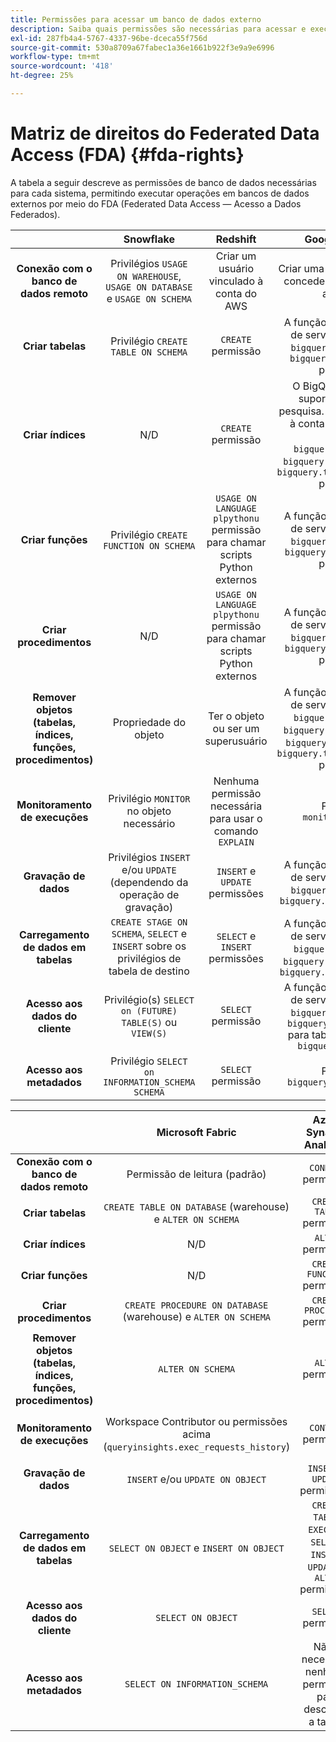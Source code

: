 ```yaml
---
title: Permissões para acessar um banco de dados externo
description: Saiba quais permissões são necessárias para acessar e executar tarefas em cada mecanismo de banco de dados
exl-id: 287fb4a4-5767-4337-96be-dceca55f756d
source-git-commit: 530a8709a67fabec1a36e1661b922f3e9a9e6996
workflow-type: tm+mt
source-wordcount: '418'
ht-degree: 25%

---
```


# Matriz de direitos do Federated Data Access (FDA) {#fda-rights}

A tabela a seguir descreve as permissões de banco de dados necessárias para cada sistema, permitindo executar operações em bancos de dados externos por meio do FDA (Federated Data Access — Acesso a Dados Federados).

|   | Snowflake | Redshift | Google BigQuery | Databricks |
|:-:|:-:|:-:|:-:|:-:|
| **Conexão com o banco de dados remoto** | Privilégios `USAGE ON WAREHOUSE`, `USAGE ON DATABASE` e `USAGE ON SCHEMA` | Criar um usuário vinculado à conta do AWS | Criar uma conta de serviço e conceder acesso principal ao projeto | Permissão `USE CATALOG` no Catálogo e permissão `CAN_USE` no SQL Warehouse |
| **Criar tabelas** | Privilégio `CREATE TABLE ON SCHEMA` | `CREATE` permissão | A função atribuída à conta de serviço deve conter: `bigquery.jobs.create` e `bigquery.tables.create` permissões | `USE SCHEMA` e `CREATE TABLE` permissões |
| **Criar índices** | N/D | `CREATE` permissão | O BigQuery só oferece suporte a índices de pesquisa. A função atribuída à conta de serviço deve conter: `bigquery.jobs.create`, `bigquery.tables.getData` e `bigquery.tables.createIndex` permissões | N/D |
| **Criar funções** | Privilégio `CREATE FUNCTION ON SCHEMA` | `USAGE ON LANGUAGE plpythonu` permissão para chamar scripts Python externos | A função atribuída à conta de serviço deve conter: `bigquery.jobs.create` e `bigquery.routines.create` permissões | `CREATE FUNCTION` permissão |
| **Criar procedimentos** | N/D | `USAGE ON LANGUAGE plpythonu` permissão para chamar scripts Python externos | A função atribuída à conta de serviço deve conter: `bigquery.jobs.create` e `bigquery.routines.create` permissões |  N/D |
| **Remover objetos (tabelas, índices, funções, procedimentos)** | Propriedade do objeto | Ter o objeto ou ser um superusuário | A função atribuída à conta de serviço deve conter: `bigquery.jobs.create`, `bigquery.routines.delete`, `bigquery.tables.delete` e `bigquery.tables.deleteIndex` permissões | N/D |
| **Monitoramento de execuções** | Privilégio `MONITOR` no objeto necessário | Nenhuma permissão necessária para usar o comando `EXPLAIN` | Função de `monitoring.viewer` | `CAN_VIEW` permissão |
| **Gravação de dados** | Privilégios `INSERT` e/ou `UPDATE` (dependendo da operação de gravação) | `INSERT` e `UPDATE` permissões | A função atribuída à conta de serviço deve conter: `bigquery.jobs.create` e `bigquery.tables.updateData` | `MODIFY` permissão |
| **Carregamento de dados em tabelas** | `CREATE STAGE ON SCHEMA`, `SELECT` e `INSERT` sobre os privilégios de tabela de destino | `SELECT` e `INSERT` permissões | A função atribuída à conta de serviço deve conter: `bigquery.jobs.create`, `bigquery.tables.getData` e `bigquery.tables.updateData` | `SELECT` e `MODIFY` permissões |
| **Acesso aos dados do cliente** | Privilégio(s) `SELECT on (FUTURE) TABLE(S)` ou `VIEW(S)` | `SELECT` permissão | A função atribuída à conta de serviço deve conter: `bigquery.jobs.create` e `bigquery.tables.getData` para tabelas ou a função `bigquery.dataViewer` | `SELECT` permissão |
| **Acesso aos metadados** | Privilégio `SELECT on INFORMATION_SCHEMA SCHEMA` | `SELECT` permissão | Função de `bigquery.metadataViewer` |  `SELECT on INFORMATION_SCHEMA SCHEMA` permissão |


|   | Microsoft Fabric | Azure Synapse Analytics | Vertica |
|:-:|:-:|:-:|:-:|
| **Conexão com o banco de dados remoto** | Permissão de leitura (padrão) | `CONNECT` permissão | Não é necessário nenhum privilégio |
| **Criar tabelas** | `CREATE TABLE ON DATABASE` (warehouse) e `ALTER ON SCHEMA` | `CREATE TABLE` permissão | Privilégio `CREATE ON SCHEMA` |
| **Criar índices** | N/D | `ALTER` permissão | N/D |
| **Criar funções** | N/D | `CREATE FUNCTION` permissão | Privilégio `CREATE ON SCHEMA` |
| **Criar procedimentos** | `CREATE PROCEDURE ON DATABASE` (warehouse) e `ALTER ON SCHEMA` | `CREATE PROCEDURE` permissão | Privilégio `CREATE ON SCHEMA` |
| **Remover objetos (tabelas, índices, funções, procedimentos)** | `ALTER ON SCHEMA` | `ALTER` permissão | Propriedade do objeto ou do privilégio `DROP` no objeto |
| **Monitoramento de execuções** | Workspace Contributor ou permissões acima (`queryinsights.exec_requests_history`) | `CONTROL` permissão | Não é necessário nenhum privilégio para usar a instrução `EXPLAIN` |
| **Gravação de dados** | `INSERT` e/ou `UPDATE ON OBJECT` | `INSERT` e `UPDATE` permissões | Privilégios de `INSERT` e `UPDATE` |
| **Carregamento de dados em tabelas** | `SELECT ON OBJECT` e `INSERT ON OBJECT` | `CREATE TABLE`, `EXECUTE`, `SELECT`, `INSERT`, `UPDATE` e `ALTER` permissões | Privilégio `INSERT` na tabela, privilégio `USAGE` no esquema |
| **Acesso aos dados do cliente** | `SELECT ON OBJECT` | `SELECT` permissão | Privilégio `SELECT` |
| **Acesso aos metadados** | `SELECT ON INFORMATION_SCHEMA` | Não é necessária nenhuma permissão para descrever a tabela | `USAGE ON SCHEMA`, `SELECT on TABLE` e também privilégios nas tabelas `v_catalog.columns` e `v_catalog.view_columns` |
